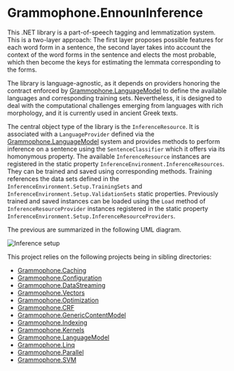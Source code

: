 # Grammophone.EnnounInference
This .NET library is a part-of-speech tagging and lemmatization system. This is a two-layer approach: The first layer proposes possible features for each word form in a sentence, the second layer takes into account the context of the word forms in the sentence and elects the most probable, which then become the keys for estimating the lemmata corresponding to the forms.

The library is language-agnostic, as it depends on providers honoring the contract enforced by [Grammophone.LanguageModel](https://github.com/grammophone/Grammophone.LanguageModel) to define the available languages and corresponding training sets.
Nevertheless, it is designed to deal with the computational challenges emerging from languages with rich morphology, and it is currently used in ancient Greek texts.

The central object type of the library is the `InferenceResource`. It is associated with a `LanguageProvider` defined via the [Grammophone.LanguageModel](https://github.com/grammophone/Grammophone.LanguageModel) system and provides methods to perform inference on a sentence using the `SentenceClassifier` which it offers via its homonymous property. The available `InferenceResource` instances are registered in the static property `InferenceEnvironment.InferenceResources`. They can be trained and saved using corresponding methods. Training references the data sets defined in the `InferenceEnvironment.Setup.TrainingSets` and `InferenceEnvironment.Setup.ValidationSets` static properties. Previously trained and saved instances can be loaded using the `Load` method of `InferenceResourceProvider` instances registered in the static property `InferenceEnvironment.Setup.InferenceResourceProviders`.

The previous are summarized in the following UML diagram.

![Inference setup](http://s7.postimg.org/s416gjyvv/Inference_setup.png)

This project relies on the following projects being in sibling directories:
* [Grammophone.Caching](https://github.com/grammophone/Grammophone.Caching)
* [Grammophone.Configuration](https://github.com/grammophone/Grammophone.Configuration)
* [Grammophone.DataStreaming](https://github.com/grammophone/Grammophone.DataStreaming)
* [Grammophone.Vectors](https://github.com/grammophone/Grammophone.Vectors)
* [Grammophone.Optimization](https://github.com/grammophone/Grammophone.Optimization)
* [Grammophone.CRF](https://github.com/grammophone/Grammophone.CRF)
* [Grammophone.GenericContentModel](https://github.com/grammophone/Grammophone.GenericContentModel)
* [Grammophone.Indexing](https://github.com/grammophone/Grammophone.Indexing)
* [Grammophone.Kernels](https://github.com/grammophone/Grammophone.Kernels)
* [Grammophone.LanguageModel](https://github.com/grammophone/Grammophone.LanguageModel)
* [Grammophone.Linq](https://github.com/grammophone/Grammophone.Linq)
* [Grammophone.Parallel](https://github.com/grammophone/Grammophone.Parallel)
* [Grammophone.SVM](https://github.com/grammophone/Grammophone.SVM)

